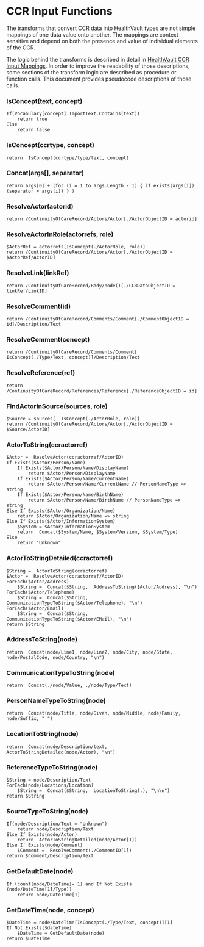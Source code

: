 CCR Input Functions
===================

The transforms that convert CCR data into HealthVault types are not simple mappings of one data value onto another. The mappings are context sensitive and depend on both the presence and value of individual elements of the CCR.

The logic behind the transforms is described in detail in [HealthVault CCR Input Mappings](ccr-input-mappings.md). In order to improve the readability of those descriptions, some sections of the transform logic are described as procedure or function calls. This document provides pseudocode descriptions of those calls.

### IsConcept(text, concept)

```pseudocode
If(Vocabulary[concept].ImportText.Contains(text)) 
    return true 
Else 
    return false 
```

### IsConcept(ccrtype, concept)

```pseudocode
return  IsConcept(ccrtype/type/text, concept)
```

### Concat(args\[\], separator)

```pseudocode
return args[0] + (for (i = 1 to args.Length - 1) { if exists(args[i]) (separator + args[i]) } )
```

### ResolveActor(actorid)

```pseudocode
return /ContinuityOfCareRecord/Actors/Actor[./ActorObjectID = actorid]
```

### ResolveActorInRole(actorrefs, role)

```pseudocode
$ActorRef = actorrefs[IsConcept(./ActorRole, role)] 
return /ContinuityOfCareRecord/Actors/Actor[./ActorObjectID = $ActorRef/ActorID] 
```

### ResolveLink(linkRef)

```pseudocode
return /ContinuityOfCareRecord/Body/node()[./CCRDataObjectID = linkRef/LinkID]
```

### ResolveComment(id)

```pseudocode
return /ContinuityOfCareRecord/Comments/Comment[./CommentObjectID = id]/Description/Text
```

### ResolveComment(concept)

```pseudocode
return /ContinuityOfCareRecord/Comments/Comment[  IsConcept(./Type/Text, concept)]/Description/Text
```

### ResolveReference(ref)

```pseudocode
return /ContinuityOfCareRecord/References/Reference[./ReferenceObjectID = id]
```

### FindActorInSource(sources, role)

```pseudocode
$Source = sources[  IsConcept(./ActorRole, role)] 
return /ContinuityOfCareRecord/Actors/Actor[./ActorObjectID = $Source/ActorID] 
```

### ActorToString(ccractorref)

```pseudocode
$Actor =  ResolveActor(ccractorref/ActorID) 
If Exists($Actor/Person/Name) 
    If Exists($Actor/Person/Name/DisplayName) 
        return $Actor/Person/DisplayName 
    If Exists($Actor/Person/Name/CurrentName) 
        return $Actor/Person/Name/CurrentName // PersonNameType => string 
    If Exists($Actor/Person/Name/BirthName) 
        return $Actor/Person/Name/BirthName // PersonNameType => string 
Else If Exists($Actor/Organization/Name) 
    return $Actor/Organization/Name => string 
Else If Exists($Actor/InformationSystem) 
    $System = $Actor/InformationSystem 
    return  Concat($System/Name, $System/Version, $System/Type) 
Else 
    return "Unknown"    
```

### ActorToStringDetailed(ccractorref)

```pseudocode
$String =  ActorToString(ccractorref) 
$Actor =  ResolveActor(ccractorref/ActorID) 
ForEach($Actor/Address) 
    $String =  Concat($String,  AddressToString($Actor/Address), "\n") 
ForEach($Actor/Telephone) 
    $String =  Concat($String,  CommunicationTypeToString($Actor/Telephone), "\n") 
ForEach($Actor/Email) 
    $String =  Concat($String,  CommunicationTypeToString($Actor/EMail), "\n") 
return $String  
```

### AddressToString(node)

```pseudocode
return  Concat(node/Line1, node/Line2, node/City, node/State, node/PostalCode, node/Country, "\n")
```

### CommunicationTypeToString(node)

```pseudocode
return  Concat(./node/Value, ./node/Type/Text)
```

### PersonNameTypeToString(node)

```pseudocode
return  Concat(node/Title, node/Given, node/Middle, node/Family, node/Suffix, " ")
```

### LocationToString(node)

```pseudocode
return  Concat(node/Description/text,  ActorToStringDetailed(node/Actor), "\n")
```

### ReferenceTypeToString(node)

```pseudocode
$String = node/Description/Text 
ForEach(node/Locations/Location) 
    $String =  Concat($String,  LocationToString(.), "\n\n") 
return $String  
```

### SourceTypeToString(node)

```pseudocode
If(node/Description/Text = "Unknown") 
    return node/Description/Text 
Else If Exists(node/Actor) 
    return  ActorToStringDetailed(node/Actor[1]) 
Else If Exists(node/Comment) 
    $Comment =  ResolveComment(./CommentID[1]) 
return $Comment/Description/Text 
```

### GetDefaultDate(node)

```pseudocode
If (count(node/DateTime)= 1) and If Not Exists (node/DateTime[1]/Type))
    return node/DateTime[1]
```

### GetDateTime(node, concept)

```pseudocode
$DateTime = node/DateTime[IsConcept(./Type/Text, concept)][1]
If Not Exists($dateTime)
    $DateTime = GetDefaultDate(node)
return $DateTime
```
